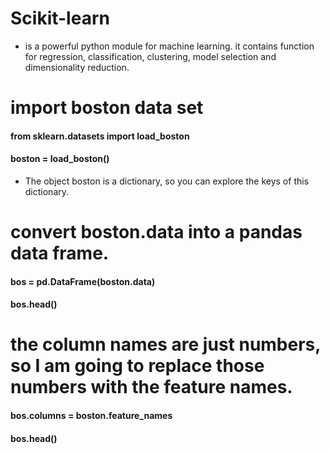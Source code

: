 # Scikit-learn
* is a powerful python module for machine learning. it contains function for regression, classification, clustering, model selection and dimensionality reduction. 

# import boston data set
#### from sklearn.datasets import load_boston 
#### boston = load_boston()

* The object boston is a dictionary, so you can explore the keys of this dictionary.

# convert boston.data into a pandas data frame.
#### bos = pd.DataFrame(boston.data)
#### bos.head()

# the column names are just numbers, so I am going to replace those numbers with the feature names.
#### bos.columns = boston.feature_names
#### bos.head()


